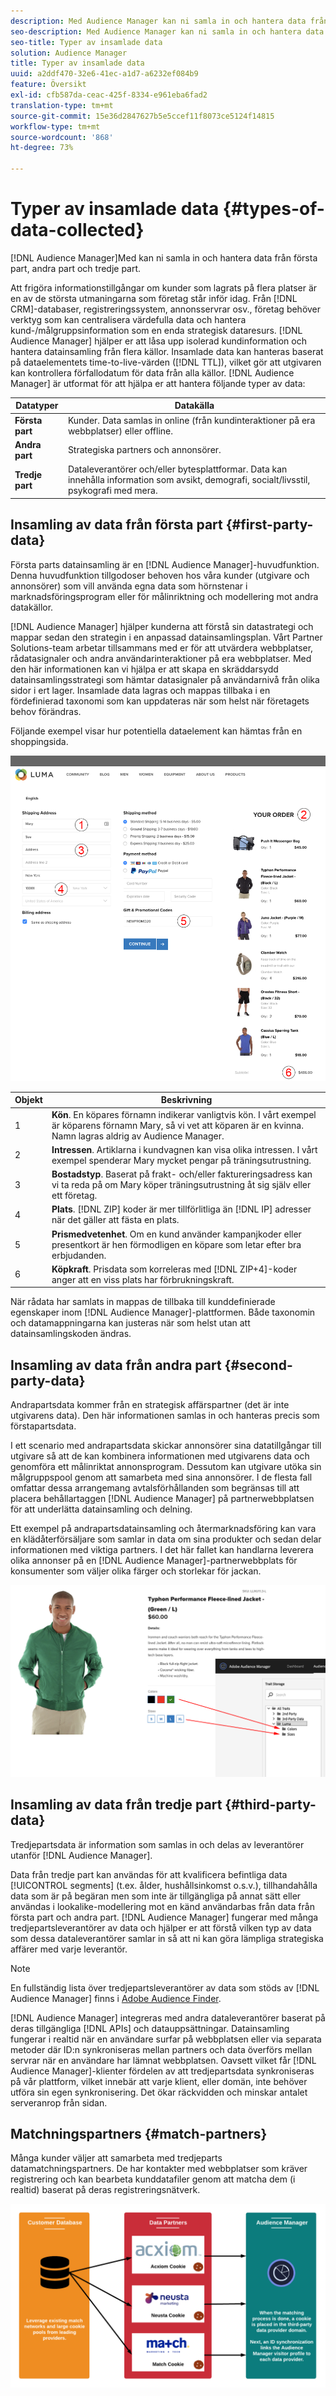 ```yaml
---
description: Med Audience Manager kan ni samla in och hantera data från första part, andra part och tredje part.
seo-description: Med Audience Manager kan ni samla in och hantera data från första part, andra part och tredje part.
seo-title: Typer av insamlade data
solution: Audience Manager
title: Typer av insamlade data
uuid: a2ddf470-32e6-41ec-a1d7-a6232ef084b9
feature: Översikt
exl-id: cfb587da-ceac-425f-8334-e961eba6fad2
translation-type: tm+mt
source-git-commit: 15e36d2847627b5e5ccef11f8073ce5124f14815
workflow-type: tm+mt
source-wordcount: '868'
ht-degree: 73%

---
```


# Typer av insamlade data {#types-of-data-collected}

[!DNL Audience Manager]Med kan ni samla in och hantera data från första part, andra part och tredje part.

Att frigöra informationstillgångar om kunder som lagrats på flera platser är en av de största utmaningarna som företag står inför idag. Från [!DNL CRM]-databaser, registreringssystem, annonsservrar osv., företag behöver verktyg som kan centralisera värdefulla data och hantera kund-/målgruppsinformation som en enda strategisk dataresurs. [!DNL Audience Manager] hjälper er att låsa upp isolerad kundinformation och hantera datainsamling från flera källor. Insamlade data kan hanteras baserat på dataelementets time-to-live-värden ([!DNL TTL]), vilket gör att utgivaren kan kontrollera förfallodatum för data från alla källor. [!DNL Audience Manager] är utformat för att hjälpa er att hantera följande typer av data:

| Datatyper | Datakälla |
|---|---|
| **Första part** | Kunder. Data samlas in online (från kundinteraktioner på era webbplatser) eller offline. |
| **Andra part** | Strategiska partners och annonsörer. |
| **Tredje part** | Dataleverantörer och/eller bytesplattformar. Data kan innehålla information som avsikt, demografi, socialt/livsstil, psykografi med mera. |

## Insamling av data från första part {#first-party-data}

Första parts datainsamling är en [!DNL Audience Manager]-huvudfunktion. Denna huvudfunktion tillgodoser behoven hos våra kunder (utgivare och annonsörer) som vill använda egna data som hörnstenar i marknadsföringsprogram eller för målinriktning och modellering mot andra datakällor.

[!DNL Audience Manager] hjälper kunderna att förstå sin datastrategi och mappar sedan den strategin i en anpassad datainsamlingsplan. Vårt Partner Solutions-team arbetar tillsammans med er för att utvärdera webbplatser, rådatasignaler och andra användarinteraktioner på era webbplatser. Med den här informationen kan vi hjälpa er att skapa en skräddarsydd datainsamlingsstrategi som hämtar datasignaler på användarnivå från olika sidor i ert lager. Insamlade data lagras och mappas tillbaka i en fördefinierad taxonomi som kan uppdateras när som helst när företagets behov förändras.

Följande exempel visar hur potentiella dataelement kan hämtas från en shoppingsida.

![kundvagnsdata](assets/shopping-cart-data.png)

| Objekt | Beskrivning |
|---|---|
| 1 | **Kön**. En köpares förnamn indikerar vanligtvis kön. I vårt exempel är köparens förnamn Mary, så vi vet att köparen är en kvinna. Namn lagras aldrig av Audience Manager. |
| 2 | **Intressen**. Artiklarna i kundvagnen kan visa olika intressen. I vårt exempel spenderar Mary mycket pengar på träningsutrustning. |
| 3 | **Bostadstyp**. Baserat på frakt- och/eller faktureringsadress kan vi ta reda på om Mary köper träningsutrustning åt sig själv eller ett företag. |
| 4 | **Plats**. [!DNL ZIP] koder är mer tillförlitliga än  [!DNL IP] adresser när det gäller att fästa en plats. |
| 5 | **Prismedvetenhet**. Om en kund använder kampanjkoder eller presentkort är hen förmodligen en köpare som letar efter bra erbjudanden. |
| 6 | **Köpkraft**. Prisdata som korreleras med [!DNL ZIP+4]-koder anger att en viss plats har förbrukningskraft. |

När rådata har samlats in mappas de tillbaka till kunddefinierade egenskaper inom [!DNL Audience Manager]-plattformen. Både taxonomin och datamappningarna kan justeras när som helst utan att datainsamlingskoden ändras.

## Insamling av data från andra part {#second-party-data}

Andrapartsdata kommer från en strategisk affärspartner (det är inte utgivarens data). Den här informationen samlas in och hanteras precis som förstapartsdata.

I ett scenario med andrapartsdata skickar annonsörer sina datatillgångar till utgivare så att de kan kombinera informationen med utgivarens data och genomföra ett målinriktat annonsprogram. Dessutom kan utgivare utöka sin målgruppspool genom att samarbeta med sina annonsörer. I de flesta fall omfattar dessa arrangemang avtalsförhållanden som begränsas till att placera behållartaggen [!DNL Audience Manager] på partnerwebbplatsen för att underlätta datainsamling och delning.

Ett exempel på andrapartsdatainsamling och återmarknadsföring kan vara en klädåterförsäljare som samlar in data om sina produkter och sedan delar informationen med viktiga partners. I det här fallet kan handlarna leverera olika annonser på en [!DNL Audience Manager]-partnerwebbplats för konsumenter som väljer olika färger och storlekar för jackan.

![](assets/shopping-cart-traits.png)

## Insamling av data från tredje part {#third-party-data}

Tredjepartsdata är information som samlas in och delas av leverantörer utanför [!DNL Audience Manager].

Data från tredje part kan användas för att kvalificera befintliga data [!UICONTROL segments] (t.ex. ålder, hushållsinkomst o.s.v.), tillhandahålla data som är på begäran men som inte är tillgängliga på annat sätt eller användas i lookalike-modellering mot en känd användarbas från data från första part och andra part. [!DNL Audience Manager] fungerar med många tredjepartsleverantörer av data och hjälper er att förstå vilken typ av data som dessa dataleverantörer samlar in så att ni kan göra lämpliga strategiska affärer med varje leverantör.

>[!NOTE]
>
>En fullständig lista över tredjepartsleverantörer av data som stöds av [!DNL Audience Manager] finns i [Adobe Audience Finder](https://www.adobe-audience-finder.com/).

[!DNL Audience Manager] integreras med andra dataleverantörer baserat på deras tillgängliga  [!DNL APIs] och datauppsättningar. Datainsamling fungerar i realtid när en användare surfar på webbplatsen eller via separata metoder där ID:n synkroniseras mellan partners och data överförs mellan servrar när en användare har lämnat webbplatsen. Oavsett vilket får [!DNL Audience Manager]-klienter fördelen av att tredjepartsdata synkroniseras på vår plattform, vilket innebär att varje klient, eller domän, inte behöver utföra sin egen synkronisering. Det ökar räckvidden och minskar antalet serveranrop från sidan.

## Matchningspartners {#match-partners}

Många kunder väljer att samarbeta med tredjeparts datamatchningspartners. De har kontakter med webbplatser som kräver registrering och kan bearbeta kunddatafiler genom att matcha dem (i realtid) baserat på deras registreringsnätverk.

![dataleverantörsmatchning](assets/data-provider-match.png)
